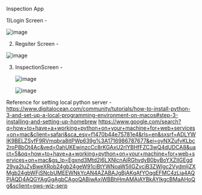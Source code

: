 Inspection App

1)Login Screen - 

![image](https://github.com/sachinsinghd11/Inspection-App/assets/149895653/a2ab2a7f-73fc-43e5-a8ec-91d841b7fc39)

2) Regsiter Screen -

  ![image](https://github.com/sachinsinghd11/Inspection-App/assets/149895653/434def3b-092a-45eb-b326-ff8df4551eb6)


3) InspectionScreen -

   ![image](https://github.com/sachinsinghd11/Inspection-App/assets/149895653/6582a0dd-4388-4b58-b372-7b9948f7f6b0)

   ![image](https://github.com/sachinsinghd11/Inspection-App/assets/149895653/417f678e-0007-4814-9bbb-d7dcbf09eb13)

Reference for setting local python server  -
https://www.digitalocean.com/community/tutorials/how-to-install-python-3-and-set-up-a-local-programming-environment-on-macos#step-3-installing-and-setting-up-homebrew
https://www.google.com/search?q=how+to+have+a+working+python+on+your+machine+for+web+services+on+mac&client=safari&sca_esv=f1470b44e75781e4&rls=en&sxsrf=ADLYWIK9BELZSyfF9RVmqbra8itPWp639g%3A1716986787677&ei=oyNXZufvKLbc2roP8bOt4Ac&ved=0ahUKEwinzcCc8rKGAxU2rlYBHfFZC3wQ4dUDCA8&uact=5&oq=how+to+have+a+working+python+on+your+machine+for+web+services+on+mac&gs_lp=Egxnd3Mtd2l6LXNlcnAiRGhvdyB0byBoYXZlIGEgd29ya2luZyBweXRob24gb24geW91ciBtYWNoaW5lIGZvciB3ZWIgc2VydmljZXMgb24gbWFjSNcbUMEEWNkYcAN4AZABAJgBjAKgAfYOqgEFMC4zLja4AQPIAQD4AQGYAgGgAgbCAgoQABiwAxjWBBhHmAMAiAYBkAYIkgcBMaAHoQg&sclient=gws-wiz-serp


   


   


